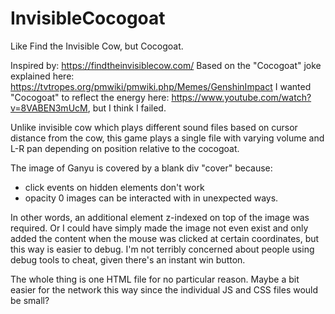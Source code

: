 # InvisibleCocogoat
Like Find the Invisible Cow, but Cocogoat.

Inspired by: https://findtheinvisiblecow.com/
Based on the "Cocogoat" joke explained here: https://tvtropes.org/pmwiki/pmwiki.php/Memes/GenshinImpact
I wanted "Cocogoat" to reflect the energy here: https://www.youtube.com/watch?v=8VABEN3mUcM, but I think I failed.

Unlike invisible cow which plays different sound files based on cursor distance from the cow,
this game plays a single file with varying volume and L-R pan depending on position relative to the cocogoat.

The image of Ganyu is covered by a blank div "cover" because:
- click events on hidden elements don't work
- opacity 0 images can be interacted with in unexpected ways.

In other words, an additional element z-indexed on top of the image was required. 
Or I could have simply made the image not even exist and only added the content when the mouse was clicked at certain coordinates,
but this way is easier to debug. I'm not terribly concerned about people using debug tools to cheat, given there's an instant win button.

The whole thing is one HTML file for no particular reason. Maybe a bit easier for the network this way since the individual JS and CSS files would be small?
